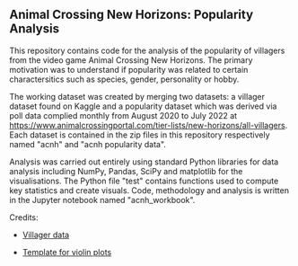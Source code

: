 ## Animal Crossing New Horizons: Popularity Analysis

This repository contains code for the analysis of the popularity of villagers from the video game Animal Crossing New Horizons. The primary motivation was to understand if popularity was related to certain charactersitics such as species, gender, personality or hobby.

The working dataset was created by merging two datasets: a villager dataset found on Kaggle and a popularity dataset which was derived via poll data complied monthly from August 2020 to July 2022 at https://www.animalcrossingportal.com/tier-lists/new-horizons/all-villagers. Each dataset is contained in the zip files in this repository respectively named "acnh" and "acnh popularity data".  

Analysis was carried out entirely using standard Python libraries for data analysis including NumPy, Pandas, SciPy and matplotlib for the visualisations. The Python file "test" contains functions used to compute key statistics and create visuals. Code, methodology and analysis is written in the Jupyter notebook named "acnh_workbook".  

Credits: 

* [Villager data](https://www.kaggle.com/datasets/jessicali9530/animal-crossing-new-horizons-nookplaza-dataset)

* [Template for violin plots](https://www.python-graph-gallery.com/web-ggbetweenstats-with-matplotlib)
